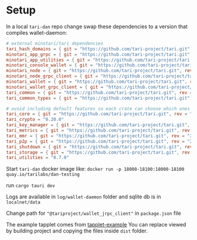 # Setup

In a local `tari-dan` repo change swap these dependencies to a version that compiles wallet-daemon:

```toml
# external minotari/tari dependencies
tari_hash_domains = { git = "https://github.com/tari-project/tari.git", rev = "284cabfe92e31d1de963f701dd1c404a85cb7a06" }
minotari_app_grpc = { git = "https://github.com/tari-project/tari.git", rev = "284cabfe92e31d1de963f701dd1c404a85cb7a06" }
minotari_app_utilities = { git = "https://github.com/tari-project/tari.git", rev = "284cabfe92e31d1de963f701dd1c404a85cb7a06" }
minotari_console_wallet = { git = "https://github.com/tari-project/tari.git", rev = "284cabfe92e31d1de963f701dd1c404a85cb7a06" }
minotari_node = { git = "https://github.com/tari-project/tari.git", rev = "284cabfe92e31d1de963f701dd1c404a85cb7a06" }
minotari_node_grpc_client = { git = "https://github.com/tari-project/tari.git", rev = "284cabfe92e31d1de963f701dd1c404a85cb7a06" }
minotari_wallet = { git = "https://github.com/tari-project/tari.git", rev = "284cabfe92e31d1de963f701dd1c404a85cb7a06" }
minotari_wallet_grpc_client = { git = "https://github.com/tari-project/tari.git", rev = "284cabfe92e31d1de963f701dd1c404a85cb7a06" }
tari_common = { git = "https://github.com/tari-project/tari.git", rev = "284cabfe92e31d1de963f701dd1c404a85cb7a06" }
tari_common_types = { git = "https://github.com/tari-project/tari.git", rev = "284cabfe92e31d1de963f701dd1c404a85cb7a06" }

# avoid including default features so each crate can choose which ones to import
tari_core = { git = "https://github.com/tari-project/tari.git", rev = "284cabfe92e31d1de963f701dd1c404a85cb7a06", default-features = false }
tari_crypto = "0.20.0"
tari_key_manager = { git = "https://github.com/tari-project/tari.git", rev = "284cabfe92e31d1de963f701dd1c404a85cb7a06" }
tari_metrics = { git = "https://github.com/tari-project/tari.git", rev = "284cabfe92e31d1de963f701dd1c404a85cb7a06" }
tari_mmr = { git = "https://github.com/tari-project/tari.git", rev = "284cabfe92e31d1de963f701dd1c404a85cb7a06" }
tari_p2p = { git = "https://github.com/tari-project/tari.git", rev = "284cabfe92e31d1de963f701dd1c404a85cb7a06" }
tari_shutdown = { git = "https://github.com/tari-project/tari.git", rev = "284cabfe92e31d1de963f701dd1c404a85cb7a06" }
tari_storage = { git = "https://github.com/tari-project/tari.git", rev = "284cabfe92e31d1de963f701dd1c404a85cb7a06" }
tari_utilities = "0.7.0"
```

Start `tari-dan` docker image like: `docker run -p 18000-18100:18000-18100 quay.io/tarilabs/dan-testing`

run `cargo tauri dev`

Logs are available in `log/wallet-daemon` folder and sqlite db is in `localnet/data`

Change path for `"@tariproject/wallet_jrpc_client"` in `package.json` file

The example tapplet comes from [tapplet-example](https://github.com/MCozhusheck/tapplet-example)
You can replace viewed by building project and copying the files inside `dist` folder.
